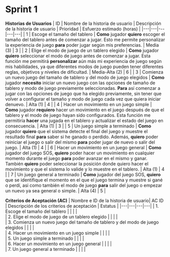 # Sprint 1
**Historias de Usuarios**
| ID | Nombre de la historia de usuario | Descripción de la historia de usuario | Prioridad | Esfuerzo estimado (horas) |
|---|---|---|---|---|
| 1 | Escoge el tamaño del tablero | **Como** jugador **quiero** escoger el tamaño del tablero antes de comenzar a jugar. Esto me permite personalizar la experiencia de juego **para** poder jugar según mis preferencias. | Media (3) | 3 |
| 2 | Elige el modo de juego de un tablero elegido | **Como** jugador **quiero** seleccionar el modo de juego antes de comenzar a jugar. Esta función me permitirá  **personalizar** aún más mi experiencia de juego según mis habilidades, ya que diferentes modos de juego pueden tener diferentes reglas, objetivos y niveles de dificultad. | Media-Alta (2) | 6 |
| 3 | Comienza un nuevo juego del tamaño de tablero y del modo de juego elegidos  | **Como** jugador **necesito** iniciar un nuevo juego con las opciones de tamaño de tablero y modo de juego previamente seleccionadas. **Para** así comenzar a jugar con las opciones de juego que ha elegido previamente, sin tener que volver a configurar el tamaño y modo de juego cada vez que quiera iniciar denuevo. | Alta (1) | 4 |
| 4 | Hacer un movimiento en un juego simple | **Como** jugador **requiero** hacer un movimiento en el juego después de que el tablero y el modo de juego hayan sido configurados. Esta función me permitiría **hacer** una jugada en el tablero y actualizar el estado del juego en consecuencia. | Alta (1) | 3 |
| 5 | Un juego simple  a terminado | **Como** jugador **quiero** que el sistema detecte el final del juego y muestre el resultado final **para** saber si he ganado o perdido. Además, **quiero** poder reiniciar el juego o salir del mismo **para** poder jugar de nuevo o salir del juego. | Alta (1) | 4 |
| 6 | Hacer un movimiento en un juego general | **Como** jugador del juego SOS, **quiero** poder hacer un movimiento en cualquier momento durante el juego **para** poder avanzar en el mismo y ganar. También **quiero** poder seleccionar la posición donde quiero hacer el movimiento y que el sistema lo valide y lo muestre en el tablero.    | Alta (1) | 4 |
| 7 | Un juego general a terminado | **Como** jugador del juego SOS, **quiero** que se identifique el momento en el que el juego termina y muestre si gané o perdí, asi como también el modo de juego **para** salir del juego o empezar un nuevo ya sea general o simple. | Alta (4) | 5 |


**Criterios de Aceptación (AC)**
| Nombre e ID de la historia de usuario| AC ID | Descripción de los criterios de aceptación | Estatus |
|---|---|---|---|
| 1. Escoge el tamaño del tablero |  |  |  |  
| 2. Elige el modo de juego de un tablero elegido |  |  |  |  
| 3. Comienza un nuevo juego del tamaño de tablero y del modo de juego elegidos |   |  |  |  
| 4. Hacer un movimiento en un juego simple |  |  |  |  
| 5. Un juego simple  a terminado |  |  |  |  
| 6. Hacer un movimiento en un juego general |  |  |  |  
| 7. Un juego general a terminado | |  |  |  

